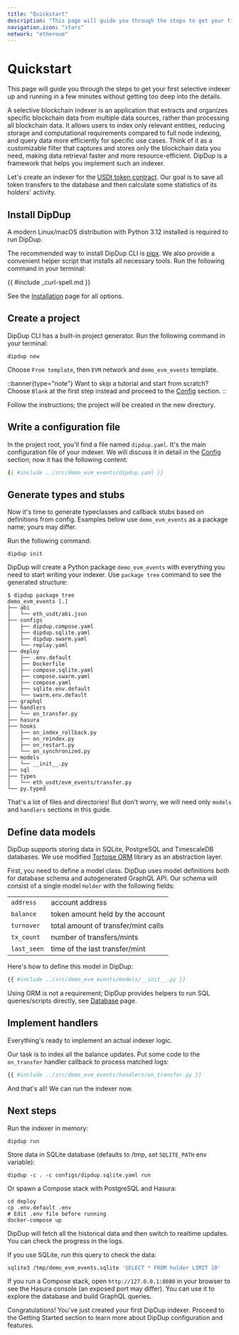 ```yaml
---
title: "Quickstart"
description: "This page will guide you through the steps to get your first selective indexer up and running in a few minutes without getting too deep into the details."
navigation.icon: "stars"
network: "ethereum"
---
```


# Quickstart

This page will guide you through the steps to get your first selective indexer up and running in a few minutes without getting too deep into the details.

A selective blockchain indexer is an application that extracts and organizes specific blockchain data from multiple data sources, rather than processing all blockchain data. It allows users to index only relevant entities, reducing storage and computational requirements compared to full node indexing, and query data more efficiently for specific use cases. Think of it as a customizable filter that captures and stores only the blockchain data you need, making data retrieval faster and more resource-efficient. DipDup is a framework that helps you implement such an indexer.

Let's create an indexer for the [USDt token contract](https://etherscan.io/address/0xdac17f958d2ee523a2206206994597c13d831ec7). Our goal is to save all token transfers to the database and then calculate some statistics of its holders' activity.

## Install DipDup

A modern Linux/macOS distribution with Python 3.12 installed is required to run DipDup.

The recommended way to install DipDup CLI is [pipx](https://pipx.pypa.io/stable/). We also provide a convenient helper script that installs all necessary tools. Run the following command in your terminal:

{{ #include _curl-spell.md }}

See the [Installation](../docs/1.getting-started/1.installation.md) page for all options.

## Create a project

DipDup CLI has a built-in project generator. Run the following command in your terminal:

```shell [Terminal]
dipdup new
```

Choose `From template`, then `EVM` network and `demo_evm_events` template.

::banner{type="note"}
Want to skip a tutorial and start from scratch? Choose `Blank` at the first step instead and proceed to the [Config](../docs/1.getting-started/3.config.md) section.
::

Follow the instructions; the project will be created in the new directory.

## Write a configuration file

In the project root, you'll find a file named `dipdup.yaml`. It's the main configuration file of your indexer. We will discuss it in detail in the [Config](../docs/1.getting-started/3.config.md) section; now it has the following content:

```yaml [dipdup.yaml]
{{ #include ../src/demo_evm_events/dipdup.yaml }}
```

## Generate types and stubs

Now it's time to generate typeclasses and callback stubs based on definitions from config. Examples below use `demo_evm_events` as a package name; yours may differ.

Run the following command:

```shell [Terminal]
dipdup init
```

DipDup will create a Python package `demo_evm_events` with everything you need to start writing your indexer. Use `package tree` command to see the generated structure:

```shell [Terminal]
$ dipdup package tree
demo_evm_events [.]
├── abi
│   └── eth_usdt/abi.json
├── configs
│   ├── dipdup.compose.yaml
│   ├── dipdup.sqlite.yaml
│   ├── dipdup.swarm.yaml
│   └── replay.yaml
├── deploy
│   ├── .env.default
│   ├── Dockerfile
│   ├── compose.sqlite.yaml
│   ├── compose.swarm.yaml
│   ├── compose.yaml
│   ├── sqlite.env.default
│   └── swarm.env.default
├── graphql
├── handlers
│   └── on_transfer.py
├── hasura
├── hooks
│   ├── on_index_rollback.py
│   ├── on_reindex.py
│   ├── on_restart.py
│   └── on_synchronized.py
├── models
│   └── __init__.py
├── sql
├── types
│   └── eth_usdt/evm_events/transfer.py
└── py.typed
```

That's a lot of files and directories! But don't worry, we will need only `models` and `handlers` sections in this guide.

## Define data models

DipDup supports storing data in SQLite, PostgreSQL and TimescaleDB databases. We use modified [Tortoise ORM](https://tortoise.github.io/) library as an abstraction layer.

First, you need to define a model class. DipDup uses model definitions both for database schema and autogenerated GraphQL API. Our schema will consist of a single model `Holder` with the following fields:

|             |                                     |
| ----------- | ----------------------------------- |
| `address`   | account address                     |
| `balance`   | token amount held by the account    |
| `turnover`  | total amount of transfer/mint calls |
| `tx_count`  | number of transfers/mints           |
| `last_seen` | time of the last transfer/mint      |

Here's how to define this model in DipDup:

```python [models/__init__.py]
{{ #include ../src/demo_evm_events/models/__init__.py }}
```

Using ORM is not a requirement; DipDup provides helpers to run SQL queries/scripts directly, see [Database](1.getting-started/5.database.md) page.

## Implement handlers

Everything's ready to implement an actual indexer logic.

Our task is to index all the balance updates. Put some code to the `on_transfer` handler callback to process matched logs:

```python [handlers/on_transfer.py]
{{ #include ../src/demo_evm_events/handlers/on_transfer.py }}
```

And that's all! We can run the indexer now.

## Next steps

Run the indexer in memory:

```shell
dipdup run
```

Store data in SQLite database (defaults to /tmp, set `SQLITE_PATH` env variable):

```shell
dipdup -c . -c configs/dipdup.sqlite.yaml run
```

Or spawn a Compose stack with PostgreSQL and Hasura:

```shell
cd deploy
cp .env.default .env
# Edit .env file before running
docker-compose up
```

DipDup will fetch all the historical data and then switch to realtime updates. You can check the progress in the logs.

If you use SQLite, run this query to check the data:

```bash
sqlite3 /tmp/demo_evm_events.sqlite 'SELECT * FROM holder LIMIT 10'
```

If you run a Compose stack, open `http://127.0.0.1:8080` in your browser to see the Hasura console (an exposed port may differ). You can use it to explore the database and build GraphQL queries.

Congratulations! You've just created your first DipDup indexer. Proceed to the Getting Started section to learn more about DipDup configuration and features.

